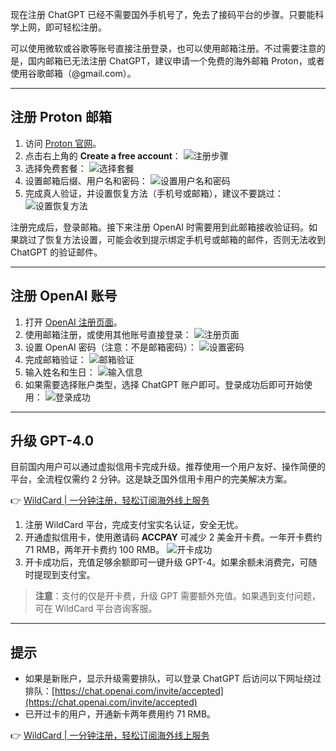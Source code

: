 现在注册 ChatGPT 已经不需要国外手机号了，免去了接码平台的步骤。只要能科学上网，即可轻松注册。

可以使用微软或谷歌等账号直接注册登录，也可以使用邮箱注册。不过需要注意的是，国内邮箱已无法注册 ChatGPT，建议申请一个免费的海外邮箱 Proton，或者使用谷歌邮箱（@gmail.com）。

---

## 注册 Proton 邮箱

1. 访问 [Proton 官网](https://proton.me/)。
2. 点击右上角的 **Create a free account**：
   ![注册步骤](https://img.wangjiapeng.com/Post/1706436829154.webp)
3. 选择免费套餐：
   ![选择套餐](https://img.wangjiapeng.com/Post/1706436988020.webp)
4. 设置邮箱后缀、用户名和密码：
   ![设置用户名和密码](https://img.wangjiapeng.com/Post/1706437201211.webp)
5. 完成真人验证，并设置恢复方法（手机号或邮箱），建议不要跳过：
   ![设置恢复方法](https://img.wangjiapeng.com/Post/1706437235358.webp)

注册完成后，登录邮箱。接下来注册 OpenAI 时需要用到此邮箱接收验证码。如果跳过了恢复方法设置，可能会收到提示绑定手机号或邮箱的邮件，否则无法收到 ChatGPT 的验证邮件。

---

## 注册 OpenAI 账号

1. 打开 [OpenAI 注册页面](https://chat.openai.com/)。
2. 使用邮箱注册，或使用其他账号直接登录：
   ![注册页面](https://img.wangjiapeng.com/Post/1706437272218.webp)
3. 设置 OpenAI 密码（注意：不是邮箱密码）：
   ![设置密码](https://img.wangjiapeng.com/Post/1706437351454.webp)
4. 完成邮箱验证：
   ![邮箱验证](https://img.wangjiapeng.com/Post/1706437369583.webp)
5. 输入姓名和生日：
   ![输入信息](https://img.wangjiapeng.com/Post/1706437394617.webp)
6. 如果需要选择账户类型，选择 ChatGPT 账户即可。登录成功后即可开始使用：
   ![登录成功](https://img.wangjiapeng.com/Post/1706437408596.webp)

---

## 升级 GPT-4.0

目前国内用户可以通过虚拟信用卡完成升级。推荐使用一个用户友好、操作简便的平台，全流程仅需约 2 分钟。这是缺乏国外信用卡用户的完美解决方案。

👉 [WildCard | 一分钟注册，轻松订阅海外线上服务](https://bit.ly/bewildcard)

1. 注册 WildCard 平台，完成支付宝实名认证，安全无忧。
2. 开通虚拟信用卡，使用邀请码 **ACCPAY** 可减少 2 美金开卡费。一年开卡费约 71 RMB，两年开卡费约 100 RMB。
   ![开卡成功](https://img.wangjiapeng.com/Post/1706437492020.webp)
3. 开卡成功后，充值足够余额即可一键升级 GPT-4。如果余额未消费完，可随时提现到支付宝。

> **注意**：支付的仅是开卡费，升级 GPT 需要额外充值。如果遇到支付问题，可在 WildCard 平台咨询客服。

---

## 提示

- 如果是新账户，显示升级需要排队，可以登录 ChatGPT 后访问以下网址绕过排队：[https://chat.openai.com/invite/accepted](https://chat.openai.com/invite/accepted)
- 已开过卡的用户，开通新卡两年费用约 71 RMB。

👉 [WildCard | 一分钟注册，轻松订阅海外线上服务](https://bit.ly/bewildcard)